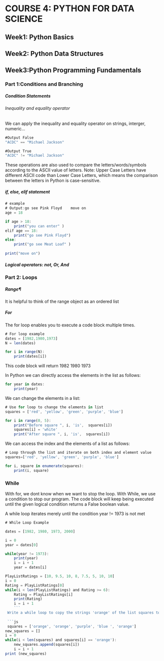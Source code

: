 # COURSE 4: PYTHON FOR DATA SCIENCE
## Week1: Python Basics
## Week2: Python Data Structures
## Week3:Python Programming Fundamentals
### Part 1:Conditions and Branching
##### Condition Statements
###### Inequality and equality operator
We can apply the inequality and equality operator on strings, interger, numeric...
```js
#Output False
"ACDC" == "Michael Jackson"

#Output True
"ACDC" != "Michael Jackson"
```
These operations are also used to compare the letters/words/symbols according to the ASCII value of letters.
Note: Upper Case Letters have different ASCII code than Lower Case Letters, which means the comparison between the letters in Python is case-sensitive.

##### if, else, elif statement

```js 
# example
# Output:go see Pink Floyd    move on
age = 18

if age > 18:
    print("you can enter" )
elif age == 18:
    print("go see Pink Floyd")
else:
    print("go see Meat Loaf" )
    
print("move on")
```


##### Logical operators: not, Or, And


### Part 2: Loops
##### Range¶
It is helpful to think of the range object as an ordered list

##### For
The for loop enables you to execute a code block multiple times.
```js 
# For loop example
dates = [1982,1980,1973]
N = len(dates)

for i in range(N):
    print(dates[i])
```
This code block will return 1982 1980 1973

In Python we can directly access the elements in the list as follows:
```js
for year in dates:  
    print(year)   
```
We can change the elements in a list:
```js
# Use for loop to change the elements in list
squares = ['red', 'yellow', 'green', 'purple', 'blue']

for i in range(0, 5):
    print("Before square ", i, 'is',  squares[i])
    squares[i] = 'white'
    print("After square ", i, 'is',  squares[i])
```
We can access the index and the elements of a list as follows:
```js
# Loop through the list and iterate on both index and element value
squares=['red', 'yellow', 'green', 'purple', 'blue']

for i, square in enumerate(squares):
    print(i, square)
```
### While
With for, we dont know when we want to stop the loop. With While, we use a condition to stop our program. The code block will keep being executed until the given logical condition returns a False boolean value.

A while loop iterates merely until the condition year != 1973 is not met
```js 
# While Loop Example

dates = [1982, 1980, 1973, 2000]

i = 0
year = dates[0]

while(year != 1973):    
    print(year)
    i = i + 1
    year = dates[i]
```
```js
PlayListRatings = [10, 9.5, 10, 8, 7.5, 5, 10, 10]
i = 0
Rating = PlayListRatings[0]
while(i < len(PlayListRatings) and Rating >= 6):
    Rating = PlayListRatings[i]
    print(Rating)
    i = i + 1
    ```
 Write a while loop to copy the strings 'orange' of the list squares to the list new_squares. Stop and exit the loop if the value on the list is not 'orange'
    
 ```js 
 squares = ['orange', 'orange', 'purple', 'blue ', 'orange']
new_squares = []
i = 0
while(i < len(squares) and squares[i] == 'orange'):
    new_squares.append(squares[i])
    i = i + 1
print (new_squares)
```



